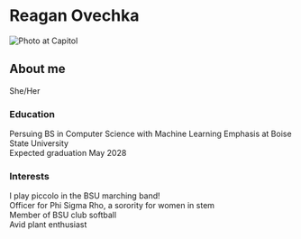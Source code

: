 # Reagan Ovechka
![Photo at Capitol](https://github.com/user-attachments/assets/d5c26e74-920f-4ba9-8699-8cb6fbe1f889)

## About me
She/Her

### Education
Persuing BS in Computer Science with Machine Learning Emphasis at Boise State University <br/>
Expected graduation May 2028

### Interests
I play piccolo in the BSU marching band! <br/>
Officer for Phi Sigma Rho, a sorority for women in stem <br/>
Member of BSU club softball </br>
Avid plant enthusiast 



